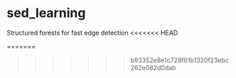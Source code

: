 # sed_learning
Structured forests for fast edge detection
<<<<<<< HEAD

=======
>>>>>>> b93352e8e1c728f61b1320f23ebc262e082d0dab
